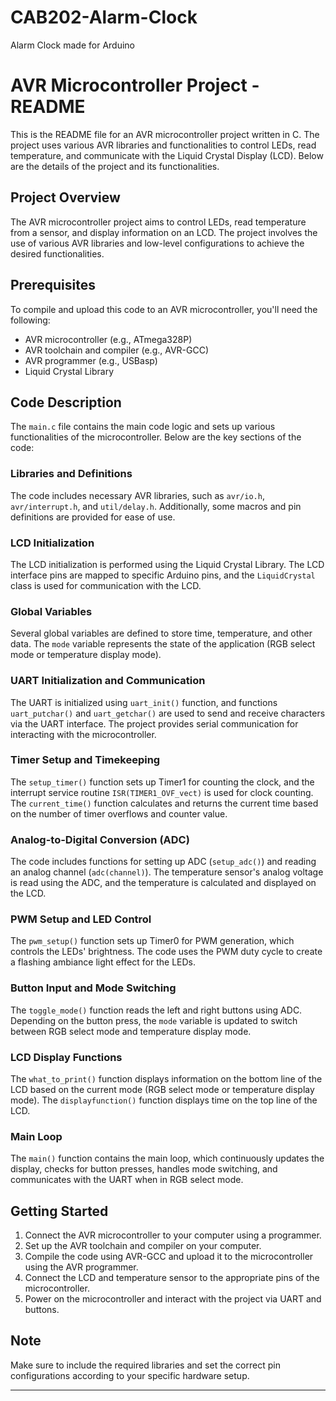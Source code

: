 # CAB202-Alarm-Clock
Alarm Clock made for Arduino 

# AVR Microcontroller Project - README

This is the README file for an AVR microcontroller project written in C. The project uses various AVR libraries and functionalities to control LEDs, read temperature, and communicate with the Liquid Crystal Display (LCD). Below are the details of the project and its functionalities.

## Project Overview

The AVR microcontroller project aims to control LEDs, read temperature from a sensor, and display information on an LCD. The project involves the use of various AVR libraries and low-level configurations to achieve the desired functionalities.

## Prerequisites

To compile and upload this code to an AVR microcontroller, you'll need the following:

- AVR microcontroller (e.g., ATmega328P)
- AVR toolchain and compiler (e.g., AVR-GCC)
- AVR programmer (e.g., USBasp)
- Liquid Crystal Library

## Code Description

The `main.c` file contains the main code logic and sets up various functionalities of the microcontroller. Below are the key sections of the code:

### Libraries and Definitions

The code includes necessary AVR libraries, such as `avr/io.h`, `avr/interrupt.h`, and `util/delay.h`. Additionally, some macros and pin definitions are provided for ease of use.

### LCD Initialization

The LCD initialization is performed using the Liquid Crystal Library. The LCD interface pins are mapped to specific Arduino pins, and the `LiquidCrystal` class is used for communication with the LCD.

### Global Variables

Several global variables are defined to store time, temperature, and other data. The `mode` variable represents the state of the application (RGB select mode or temperature display mode).

### UART Initialization and Communication

The UART is initialized using `uart_init()` function, and functions `uart_putchar()` and `uart_getchar()` are used to send and receive characters via the UART interface. The project provides serial communication for interacting with the microcontroller.

### Timer Setup and Timekeeping

The `setup_timer()` function sets up Timer1 for counting the clock, and the interrupt service routine `ISR(TIMER1_OVF_vect)` is used for clock counting. The `current_time()` function calculates and returns the current time based on the number of timer overflows and counter value.

### Analog-to-Digital Conversion (ADC)

The code includes functions for setting up ADC (`setup_adc()`) and reading an analog channel (`adc(channel)`). The temperature sensor's analog voltage is read using the ADC, and the temperature is calculated and displayed on the LCD.

### PWM Setup and LED Control

The `pwm_setup()` function sets up Timer0 for PWM generation, which controls the LEDs' brightness. The code uses the PWM duty cycle to create a flashing ambiance light effect for the LEDs.

### Button Input and Mode Switching

The `toggle_mode()` function reads the left and right buttons using ADC. Depending on the button press, the `mode` variable is updated to switch between RGB select mode and temperature display mode.

### LCD Display Functions

The `what_to_print()` function displays information on the bottom line of the LCD based on the current mode (RGB select mode or temperature display mode). The `displayfunction()` function displays time on the top line of the LCD.

### Main Loop

The `main()` function contains the main loop, which continuously updates the display, checks for button presses, handles mode switching, and communicates with the UART when in RGB select mode.

## Getting Started

1. Connect the AVR microcontroller to your computer using a programmer.
2. Set up the AVR toolchain and compiler on your computer.
3. Compile the code using AVR-GCC and upload it to the microcontroller using the AVR programmer.
4. Connect the LCD and temperature sensor to the appropriate pins of the microcontroller.
5. Power on the microcontroller and interact with the project via UART and buttons.

## Note

Make sure to include the required libraries and set the correct pin configurations according to your specific hardware setup.

---
